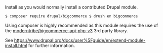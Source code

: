 Install as you would normally install a contributed Drupal module.

`$ composer require drupal/bigcommerce $ drush en bigcommerce`

Using composer is highly recommended as this module requires the use of the [moderntribe/bigcommerce-api-php-v3](https://github.com/moderntribe/bigcommerce-api-php-v3) 3rd party library.

See <https://www.drupal.org/docs/user%5Fguide/en/extend-module-install.html> for further information.